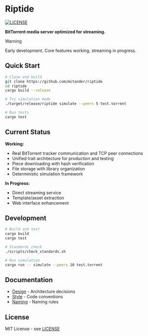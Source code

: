 # Riptide

[![LICENSE](https://img.shields.io/badge/license-MIT-blue.svg)](LICENSE)

**BitTorrent media server optimized for streaming.**

> [!WARNING]
> Early development. Core features working, streaming in progress.

## Quick Start

```bash
# Clone and build
git clone https://github.com/mitander/riptide
cd riptide
cargo build --release

# Try simulation mode
./target/release/riptide simulate --peers 5 test.torrent

# Run tests
cargo test
```

## Current Status

**Working:**
- Real BitTorrent tracker communication and TCP peer connections
- Unified trait architecture for production and testing
- Piece downloading with hash verification  
- File storage with library organization
- Deterministic simulation framework

**In Progress:**
- Direct streaming service
- Template/asset extraction
- Web interface enhancement

## Development

```bash
# Build and test
cargo build
cargo test

# Standards check
./scripts/check_standards.sh

# Run simulation
cargo run -- simulate --peers 10 test.torrent
```

## Documentation

- [Design](docs/DESIGN.md) - Architecture decisions
- [Style](docs/STYLE.md) - Code conventions  
- [Naming](docs/NAMING_CONVENTIONS.md) - Naming rules

## License

MIT License - see [LICENSE](LICENSE)
